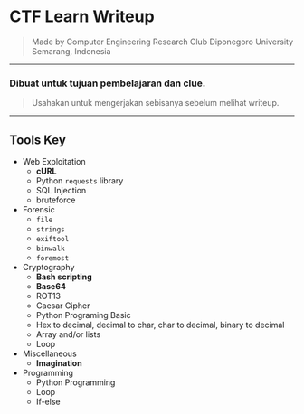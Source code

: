 # CTF Learn Writeup
> Made by Computer Engineering Research Club
> Diponegoro University
> Semarang, Indonesia

---

### Dibuat untuk tujuan pembelajaran dan clue.
> Usahakan untuk mengerjakan sebisanya sebelum melihat writeup.

---

## Tools Key
* Web Exploitation
  * **cURL**
  * Python `requests` library
  * SQL Injection
  * bruteforce
* Forensic
  * `file`
  * `strings`
  * `exiftool`
  * `binwalk`
  * `foremost`
* Cryptography
  * **Bash scripting**
  * **Base64**
  * ROT13
  * Caesar Cipher
  * Python Programing Basic
  * Hex to decimal, decimal to char, char to decimal, binary to decimal
  * Array and/or lists
  * Loop
* Miscellaneous
  * **Imagination**
* Programming
  * Python Programming
  * Loop
  * If-else
